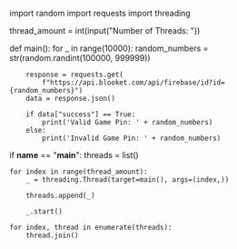 import random
import requests
import threading

thread_amount = int(input("Number of Threads: "))


def main():
    for _ in range(10000):
        random_numbers = str(random.randint(100000, 999999))

        response = requests.get(
            f"https://api.blooket.com/api/firebase/id?id={random_numbers}")
        data = response.json()

        if data["success"] == True:
            print('Valid Game Pin: ' + random_numbers)
        else:
            print('Invalid Game Pin: ' + random_numbers)


if __name__ == "__main__":
    threads = list()

    for index in range(thread_amount):
        _ = threading.Thread(target=main(), args=(index,))

        threads.append(_)

        _.start()

    for index, thread in enumerate(threads):
        thread.join()
